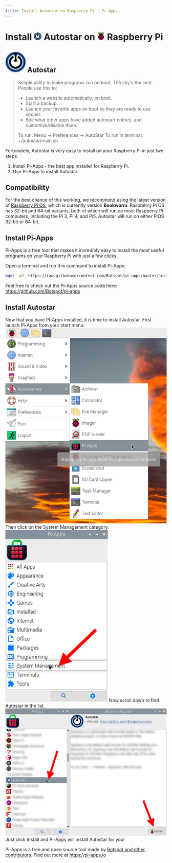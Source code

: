 ```yaml
---
title: Install Autostar on Raspberry Pi | Pi-Apps
---
```

<div class="simple-install-content content">

# Install <img src="/img/app-icons/Autostar/icon-64.png" height=24> Autostar on <img src=/img/other-icons/raspberrypi-icon.svg height=24> Raspberry Pi

## <img src="/img/app-icons/Autostar/icon-64.png"> Autostar
> Simple utility to make programs run on boot. The sky's the limit.
> People use this to:
> - Launch a website automatically, on boot.
> - Start a backup.
> - Launch your favorite apps on boot so they are ready to use sooner.
> - See what other apps have added autostart entries, and customize/disable them.
> 
> To run: Menu -> Preferences -> AutoStar
> To run in terminal: ~/autostar/main.sh

Fortunately, Autostar is very easy to install on your Raspberry Pi in just two steps.
1. Install Pi-Apps - the best app installer for Raspberry Pi.
2. Use Pi-Apps to install Autostar.
</div>
<div class="simple-install-content content">

## Compatibility
For the best chance of this working, we recommend using the latest version of [Raspberry Pi OS](https://www.raspberrypi.com/software/), which is currently version **Bookworm**.
Raspberry Pi OS has 32-bit and 64-bit variants, both of which will run on most Raspberry Pi computers, including the Pi 3, Pi 4, and Pi5.
Autostar will run on either PiOS 32-bit or 64-bit.
</div>
<div class="simple-install-content content">

## Install Pi-Apps

Pi-Apps is a free tool that makes it incredibly easy to install the most useful programs on your Raspberry Pi with just a few clicks.

Open a terminal and run this command to install Pi-Apps:
```bash
wget -qO- https://raw.githubusercontent.com/Botspot/pi-apps/master/install | bash
```
Feel free to check out the Pi-Apps source code here: https://github.com/Botspot/pi-apps
</div>
<div class="simple-install-content content">

## Install Autostar

Now that you have Pi-Apps installed, it is time to install Autostar.
First launch Pi-Apps from your start menu:
<img src="/img/start-menu.png">
Then click on the System Management category.
<img src="/img/category-selections/System Management.png">
Now scroll down to find Autostar in the list.
<img src="/img/app-icons/Autostar/app-selection.png">
Just click Install and Pi-Apps will install Autostar for you!
</div>
<div class="simple-install-content content">

Pi-Apps is a free and open source tool made by [Botspot and other contributors](/about/#contributors). Find out more at https://pi-apps.io
</div>
